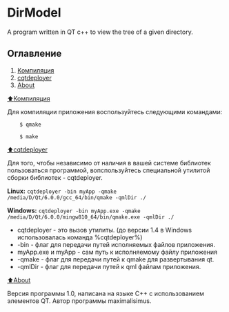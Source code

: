 # DirModel

A program written in QT c++ to view the tree of a given directory.

## Оглавление

1. [Компиляция](#Компиляция)
2. [cqtdeployer](#cqtdeployer)
3. [About](#About)

[:arrow_up:Компиляция](#Компиляция)

Для компиляции приложения воспользуйтесь следующими командами:

```
	$ qmake
	
	$ make
```

[:arrow_up:cqtdeployer](#cqtdeployer)

Для того, чтобы независимо от наличия в вашей системе библиотек пользоваться программой, вопспользуйтесь специальной утилитой сборки библиотек - cqtdeployer.

**Linux:**
	```
		cqtdeployer -bin myApp -qmake /media/D/Qt/6.0.0/gcc_64/bin/qmake -qmlDir ./
	```

**Windows:**
	```
		cqtdeployer -bin myApp.exe -qmake /media/D/Qt/6.0.0/mingw810_64/bin/qmake.exe -qmlDir ./
	```

* cqtdeployer - это вызов утилиты. (до версии 1.4 в Windows использовалась команда %cqtdeployer%)
* -bin - флаг для передачи путей исполняемых файлов приложения.
* myApp.exe и myApp - сам путь к исполняемому файлу приложения
* -qmake - флаг для передачи путей к qmake для развертывания qt.
* -qmlDir - флаг для передачи путей к qml файлам приложения.

[:arrow_up:About](#About)

Версия программы 1.0, написана на языке C++ с использованием элементов QT.
Автор программы maximalisimus.
